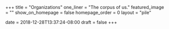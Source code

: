+++
title = "Organizations"
one_liner = "The corpus of us."
featured_image = ""
show_on_homepage = false
homepage_order = 0
layout = "pile"

date = 2018-12-28T13:37:24-08:00
draft = false
+++
